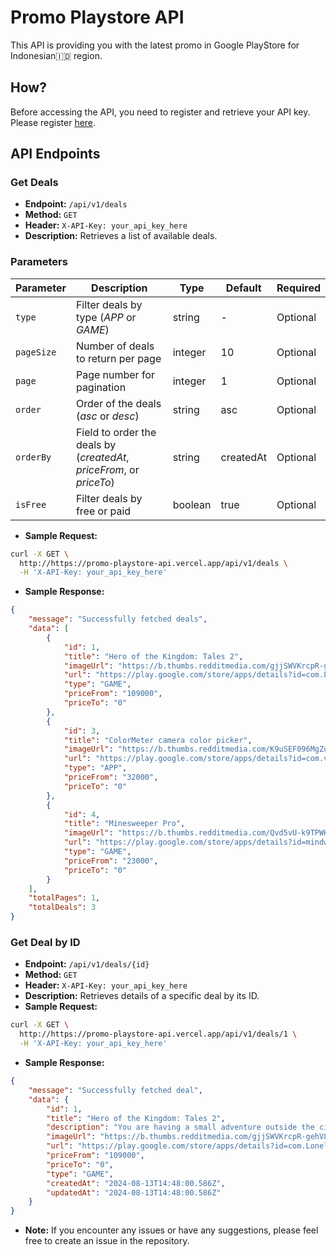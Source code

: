# Promo Playstore API

This API is providing you with the latest promo in Google PlayStore for Indonesian🇮🇩 region.


## How?
Before accessing the API, you need to register and retrieve your API key. Please register [here](https://forms.gle/1xRVsgnSEkUTyJfU6).

## API Endpoints

### Get Deals
- **Endpoint:** `/api/v1/deals`
- **Method:** `GET`
- **Header:** `X-API-Key: your_api_key_here`
- **Description:** Retrieves a list of available deals.
### Parameters

| Parameter | Description | Type | Default | Required |
| --- | --- | --- | --- | --- |
| `type` | Filter deals by type (*APP* or *GAME*) | string | - | Optional |
| `pageSize` | Number of deals to return per page | integer | 10 | Optional |
| `page` | Page number for pagination | integer | 1 | Optional |
| `order` | Order of the deals (*asc* or *desc*) | string | asc | Optional |
| `orderBy` | Field to order the deals by (*createdAt*, *priceFrom*, or *priceTo*) | string | createdAt | Optional |
| `isFree` | Filter deals by free or paid | boolean | true | Optional |

- **Sample Request:**
```bash
curl -X GET \
  http://https://promo-playstore-api.vercel.app/api/v1/deals \
  -H 'X-API-Key: your_api_key_here'
```
- **Sample Response:**
```json
{
    "message": "Successfully fetched deals",
    "data": [
        {
            "id": 1,
            "title": "Hero of the Kingdom: Tales 2",
            "imageUrl": "https://b.thumbs.redditmedia.com/gjjSWVKrcpR-gehV8Gz8sW3XTqXJw18pdFiVMlofy5c.jpg",
            "url": "https://play.google.com/store/apps/details?id=com.LonelyTroops.HerooftheKingdomTales2",
            "type": "GAME",
            "priceFrom": "109000",
            "priceTo": "0"
        },
        {
            "id": 3,
            "title": "ColorMeter camera color picker",
            "imageUrl": "https://b.thumbs.redditmedia.com/K9uSEF096MgZunp1M_tJ2S0m3JSwmF6CJ5DjAiQnarE.jpg",
            "url": "https://play.google.com/store/apps/details?id=com.vistechprojects.colormeter",
            "type": "APP",
            "priceFrom": "32000",
            "priceTo": "0"
        },
        {
            "id": 4,
            "title": "Minesweeper Pro",
            "imageUrl": "https://b.thumbs.redditmedia.com/Qvd5vU-k9TPWK5EiTBFj3BHsGO8gLMaWoMhX-Plws5Y.jpg",
            "url": "https://play.google.com/store/apps/details?id=mindware.minegamespro",
            "type": "GAME",
            "priceFrom": "23000",
            "priceTo": "0"
        }
    ],
    "totalPages": 1,
    "totalDeals": 3
}
```

### Get Deal by ID
- **Endpoint:** `/api/v1/deals/{id}`
- **Method:** `GET`
- **Header:** `X-API-Key: your_api_key_here`
- **Description:** Retrieves details of a specific deal by its ID.
- **Sample Request:**

```bash
curl -X GET \
  http://https://promo-playstore-api.vercel.app/api/v1/deals/1 \
  -H 'X-API-Key: your_api_key_here'
```
- **Sample Response:**
```json
{
    "message": "Successfully fetched deal",
    "data": {
        "id": 1,
        "title": "Hero of the Kingdom: Tales 2",
        "description": "You are having a small adventure outside the city walls. You are the princess, in the guise of a rogue. However, returning home is no longer possible. The city is on fire and the streets have been plundered by hordes of unknown monsters. People are leaving their homes in panic and seek refuge from certain doom. But this is your city and your people. You can’t lie idle. You have to protect your city and get allies to fight by your side against great evil. Gain courage and become a heroic princess.",
        "imageUrl": "https://b.thumbs.redditmedia.com/gjjSWVKrcpR-gehV8Gz8sW3XTqXJw18pdFiVMlofy5c.jpg",
        "url": "https://play.google.com/store/apps/details?id=com.LonelyTroops.HerooftheKingdomTales2",
        "priceFrom": "109000",
        "priceTo": "0",
        "type": "GAME",
        "createdAt": "2024-08-13T14:48:00.586Z",
        "updatedAt": "2024-08-13T14:48:00.586Z"
    }
}
```

- **Note:** If you encounter any issues or have any suggestions, please feel free to create an issue in the repository.

